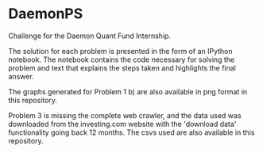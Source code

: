 # DaemonPS
Challenge for the Daemon Quant Fund Internship.

The solution for each problem is presented in the form of an IPython notebook. The notebook contains the code necessary for solving the problem and text that explains the steps taken and highlights the final answer.

The graphs generated for Problem 1 b) are also available in png format in this repository.

Problem 3 is missing the complete web crawler, and the data used was downloaded from the investing.com website with the 'download data' functionality going back 12 months. The csvs used are also available in this repository.
